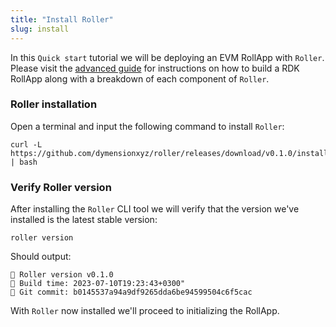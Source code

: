 ```yaml
---
title: "Install Roller"
slug: install
---
```


In this `Quick start` tutorial we will be deploying an EVM RollApp with `Roller`. Please visit the [advanced guide](/docs/build/adv-guide/roller-adv/install-adv.md) for instructions on how to build a RDK RollApp along with a breakdown of each component of `Roller`.

### Roller installation

Open a terminal and input the following command to install `Roller`:

```
curl -L https://github.com/dymensionxyz/roller/releases/download/v0.1.0/install.sh | bash
```

### Verify Roller version

After installing the `Roller` CLI tool we will verify that the version we've installed is the latest stable version:

```
roller version
```

Should output:

```
💈 Roller version v0.1.0
💈 Build time: 2023-07-10T19:23:43+0300"
💈 Git commit: b0145537a94a9df9265dda6be94599504c6f5cac
```

With `Roller` now installed we'll proceed to initializing the RollApp.

